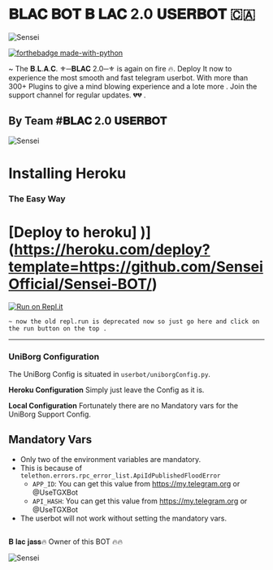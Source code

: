 # 𝐁𝐋𝐀𝐂 𝐁𝐎𝐓  𝐁 𝐋𝐀𝐂  2.0  𝐔𝐒𝐄𝐑𝐁𝐎𝐓 🇨🇦


![Sensei](https://telegra.ph/file/3ccaaaa11ad15e10f6647.jpg)

 
[![forthebadge made-with-python](http://ForTheBadge.com/images/badges/made-with-python.svg)](https://www.python.org/)


~ The 𝐁.𝐋.𝐀.𝐂. ⚜️─𝐁𝐋𝐀𝐂 2.0─⚜️ is again on fire 🔥. Deploy It now to experience the most smooth and fast telegram userbot. With more than 300+ Plugins to give a mind blowing experience and a lote more . Join the support channel for regular updates.
💔💔 . 

## By Team #𝐁𝐋𝐀𝐂 2.0 𝐔𝐒𝐄𝐑𝐁𝐎𝐓

![Sensei](https://telegra.ph/file/3ccaaaa11ad15e10f6647.jpg)

# Installing Heroku 

### The Easy Way
# [Deploy to heroku] )](https://heroku.com/deploy?template=https://github.com/SenseiOfficial/Sensei-BOT/)




[![Run on Repl.it](https://repl.it/badge/github/STARKGANG/friday)](https://repl.it/@pawanjatt/B-Lacuserbot#main.py)


    
    ~ now the old repl.run is deprecated now so just go here and click on the run button on the top .
-------------------------------------------------

### UniBorg Configuration


The UniBorg Config is situated in `userbot/uniborgConfig.py`.

**Heroku Configuration**
Simply just leave the Config as it is.

**Local Configuration**
Fortunately there are no Mandatory vars for the UniBorg Support Config.

## Mandatory Vars

- Only two of the environment variables are mandatory.
- This is because of `telethon.errors.rpc_error_list.ApiIdPublishedFloodError`
    - `APP_ID`:   You can get this value from https://my.telegram.org or @UseTGXBot
    - `API_HASH`:   You can get this value from https://my.telegram.org or @UseTGXBot
- The userbot will not work without setting the mandatory vars.

## 
 𝐁 𝐥𝐚𝐜 𝐣𝐚𝐬𝐬🔥 Owner of this BOT 🔥🔥
         



![Sensei](https://telegra.ph/file/3ccaaaa11ad15e10f6647.jpg)
   
     
  

   

